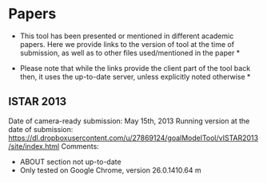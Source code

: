 Papers
=======

* This tool has been presented or mentioned in different academic papers. Here we provide links to the version of tool at the time of submission, as well as to other files used/mentioned in the paper *

* Please note that while the links provide the client part of the tool back then, it uses the up-to-date server, unless explicitly noted otherwise *

ISTAR 2013
-------------

Date of camera-ready submission: May 15th, 2013
Running version at the date of submission: https://dl.dropboxusercontent.com/u/27869124/goalModelTool/vISTAR2013/site/index.html
Comments:
* ABOUT section not up-to-date
* Only tested on Google Chrome, version 26.0.1410.64 m
